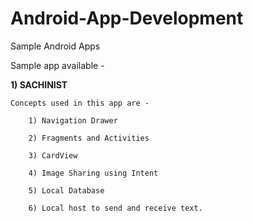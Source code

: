 # Android-App-Development
Sample Android Apps

Sample app available - 

**1) SACHINIST**
    
    Concepts used in this app are - 
        
        1) Navigation Drawer
        
        2) Fragments and Activities
        
        3) CardView
        
        4) Image Sharing using Intent
        
        5) Local Database
        
        6) Local host to send and receive text.
    
